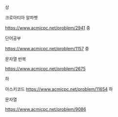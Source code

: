 상

크로아티아 알파벳

https://www.acmicpc.net/problem/2941
중

단어공부

https://www.acmicpc.net/problem/1157
중

문자열 반복

https://www.acmicpc.net/problem/2675

하

아스키코드
https://www.acmicpc.net/problem/11654
하

문자열

https://www.acmicpc.net/problem/9086
